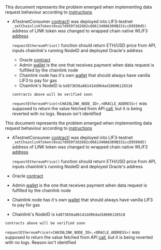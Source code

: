 This document represents the problem emerged when implementing data request behaviour according to [instructions](https://docs.chain.link/chainlink-nodes/v1/fulfilling-requests#requirements)

* ATestnetConsumer [contract](https://testnet.lif3scout.com/address/0xFCD2a09dafD5aF69FeD44800482807183e667dC7?tab=contract)] was deployed into LIF3-testnet  
  `_setChainlinkToken(0xa17d959f3d2602c6661340A6309B331ccD9590d5)` address of LINK token was changed to wrapped chain native WLIF3 [address](https://testnet.lif3scout.com/token/0xa17d959f3d2602c6661340A6309B331ccD9590d5?tab=token_transfers)

    `requestEthereumPrice()` function should return ETH/USD price from API, inputs chainlink's running NodeID and deployed Oracle's address
    * Oracle [contract](https://testnet.lif3scout.com/address/0x216218130e89878de75F2D92FB3791beb6276bbE)
    * Admin [wallet](https://testnet.lif3scout.com/address/0xe5BefEB20b7Cd906a833B2265DCf22f495E29214) is the one that receives payment when data request is fulfilled by the chainlink node
    * Chainlink node has it's own [wallet](https://testnet.lif3scout.com/address/0x0D9C65941cbC27c08D15378B191efA08d65e296D) that should always have vanilla LIF3 to pay for gas
    * Chainlink's NodeID is `bd873656a86141dd964ad18606126518`

    ```
    contracts above will be verified soon
    ```

    `requestEthereumPrice(<CHAINLINK_NODE_ID>,<ORACLE_ADDRESS>)` was supposed to return the value fetched from API [call](https://min-api.cryptocompare.com/data/price?fsym=ETH&tsyms=USD), but it is being reverted with no logs. Reason isn't identified

This document represents the problem emerged when implementing data request behaviour according to [instructions](https://docs.chain.link/chainlink-nodes/v1/fulfilling-requests#requirements)

* ATestnetConsumer [contract](https://testnet.lif3scout.com/address/0xFCD2a09dafD5aF69FeD44800482807183e667dC7?tab=contract)] was deployed into LIF3-testnet  
  `_setChainlinkToken(0xa17d959f3d2602c6661340A6309B331ccD9590d5)` address of LINK token was changed to wrapped chain native WLIF3 [address](https://testnet.lif3scout.com/token/0xa17d959f3d2602c6661340A6309B331ccD9590d5?tab=token_transfers)

  `requestEthereumPrice()` function should return ETH/USD price from API, inputs chainlink's running NodeID and deployed Oracle's address
* Oracle [contract](https://testnet.lif3scout.com/address/0x216218130e89878de75F2D92FB3791beb6276bbE)
* Admin [wallet](https://testnet.lif3scout.com/address/0xe5BefEB20b7Cd906a833B2265DCf22f495E29214) is the one that receives payment when data request is fulfilled by the chainlink node
* Chainlink node has it's own [wallet](https://testnet.lif3scout.com/address/0x0D9C65941cbC27c08D15378B191efA08d65e296D) that should always have vanilla LIF3 to pay for gas
* Chainlink's NodeID is `bd873656a86141dd964ad18606126518`

```
contracts above will be verified soon
```

`requestEthereumPrice(<CHAINLINK_NODE_ID>,<ORACLE_ADDRESS>)` was supposed to return the value fetched from API [call](https://min-api.cryptocompare.com/data/price?fsym=ETH&tsyms=USD), but it is being reverted with no logs. Reason isn't identified
